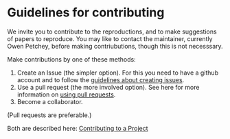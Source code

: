 Guidelines for contributing
===========================

We invite you to contribute to the reproductions, and to make suggestions of papers to reproduce. You may like to contact the maintainer, currently Owen Petchey, before making contriubutions, though this is not necesssary.

Make contributions by one of these methods:

1. Create an Issue (the simpler option). For this you need to have a github account and to follow the [guidelines about creating issues](https://guides.github.com/features/issues/).
2. Use a pull request (the more involved option). See here for more information on [using pull requests](https://help.github.com/articles/using-pull-requests/).
3. Become a collaborator.

(Pull requests are preferable.)

Both are described here: [Contributing to a Project](https://guides.github.com/activities/contributing-to-open-source/#contributing)
